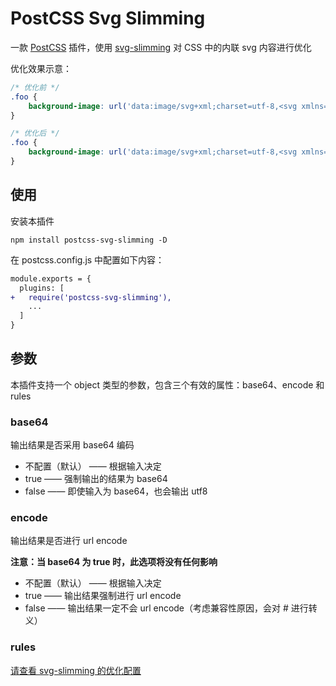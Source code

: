 # PostCSS Svg Slimming

一款 [PostCSS](https://github.com/postcss/postcss) 插件，使用 [svg-slimming](https://github.com/benboba/svg-slimming) 对 CSS 中的内联 svg 内容进行优化

优化效果示意：

```css
/* 优化前 */
.foo {
    background-image: url('data:image/svg+xml;charset=utf-8,<svg xmlns="http://www.w3.org/2000/svg"><rect width="100px" height="100px" fill="#ff0000"></rect></svg>');
}
```

```css
/* 优化后 */
.foo {
    background-image: url('data:image/svg+xml;charset=utf-8,<svg xmlns="http://www.w3.org/2000/svg"><path fill="red" d="M0,0H100V100H0z"/></svg>');
}
```

## 使用

安装本插件

```
npm install postcss-svg-slimming -D
```

在 postcss.config.js 中配置如下内容：

```diff
module.exports = {
  plugins: [
+   require('postcss-svg-slimming'),
    ...
  ]
}
```

## 参数

本插件支持一个 object 类型的参数，包含三个有效的属性：base64、encode 和 rules

### base64

输出结果是否采用 base64 编码

* 不配置（默认） —— 根据输入决定
* true —— 强制输出的结果为 base64
* false —— 即使输入为 base64，也会输出 utf8

### encode

输出结果是否进行 url encode

**注意：当 base64 为 true 时，此选项将没有任何影响**

* 不配置（默认） —— 根据输入决定
* true —— 输出结果强制进行 url encode
* false —— 输出结果一定不会 url encode（考虑兼容性原因，会对 # 进行转义）

### rules

[请查看 svg-slimming 的优化配置](https://github.com/benboba/svg-slimming)
